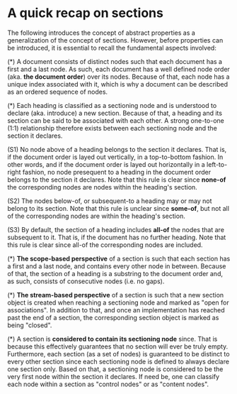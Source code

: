 
# A quick recap on sections

The following introduces the concept of abstract properties as a generalization
of the concept of sections. However, before properties can be introduced, it is
essential to recall the fundamental aspects involved:

(*) A document consists of distinct nodes such that each document has a first
and a last node. As such, each document has a well defined node order (aka.
**the document order**) over its nodes. Because of that, each node has a unique
index associated with it, which is why a document can be described as an ordered
sequence of nodes.

(*) Each heading is classified as a sectioning node and is understood to declare
(aka. introduce) a new section. Because of that, a heading and its section can
be said to be associated with each other. A strong one-to-one (1:1) relationship
therefore exists between each sectioning node and the section it declares.

(S1) No node above of a heading belongs to the section it declares. That is,
if the document order is layed out vertically, in a top-to-bottom fashion.
In other words, and if the document order is layed out horizontally in a
left-to-right fashion, no node presequent to a heading in the document order
belongs to the section it declares. Note that this rule is clear since
**none-of** the corresponding nodes are nodes within the heading's section.

(S2) The nodes below-of, or subsequent-to a heading may or may not belong to
its section. Note that this rule is unclear since **some-of**, but not all of
the corresponding nodes are within the heading's section.

(S3) By default, the section of a heading includes **all-of** the nodes that
are subsequent to it. That is, if the document has no further heading. Note
that this rule is clear since all-of the corresponding nodes are included.

(*) **The scope-based perspective** of a section is such that each section has
a first and a last node, and contains every other node in between. Because of
that, the section of a heading is a substring to the document order and, as
such, consists of consecutive nodes (i.e. no gaps).

(*) **The stream-based perspective** of a section is such that a new section
object is created when reaching a sectioning node and marked as "open for
associations". In addition to that, and once an implementation has reached
past the end of a section, the corresponding section object is marked as being
"closed".

(*) A section is **considered to contain its sectioning node** since. That is
because this effectively guarantees that no section will ever be truly empty.
Furthermore, each section (as a set of nodes) is guaranteed to be distinct to
every other section since each sectioning node is defined to always declare
one section only. Based on that, a sectioning node is considered to be the
very first node within the section it declares. If need be, one can classify
each node within a section as "control nodes" or as "content nodes".
